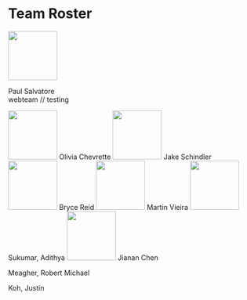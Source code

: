 # Team Roster

<p><img src="https://raw.githubusercontent.com/r-meagher/CS2212Group14/master/resources/paul.jpg?token=AX1VEvInn6xuL2OWdO0w4fjdUbRHsVZhks5YkPniwA%3D%3D" width="100" height="100" />
  <p>Paul Salvatore<br>
  webteam // testing
  </p>
</p>

<img src="https://raw.githubusercontent.com/r-meagher/CS2212Group14/master/resources/olivia.jpg?token=AX1VEsVZPNmtyacqw_2MSw-Jk80z1ceqks5YkP42wA%3D%3D" width="100" height="100" /> 
Olivia Chevrette

<img src="https://github.com/r-meagher/CS2212Group14/blob/master/resources/jake.png?raw=true" width="100" height="100" />
Jake Schindler

<img src="https://github.com/r-meagher/CS2212Group14/blob/master/resources/bryce.png?raw=true" width="100" height="100" />
Bryce Reid

<img src="https://github.com/r-meagher/CS2212Group14/blob/master/resources/martin.png?raw=true" width="100" height="100" />
Martin Vieira

<img src="https://github.com/r-meagher/CS2212Group14/blob/master/resources/adithya.png?raw=true" width="100" height="100" />
Sukumar, Adithya

<img src="https://github.com/r-meagher/CS2212Group14/blob/master/resources/chen.png?raw=true" width="100" height="100" />
Jianan Chen 

Meagher, Robert Michael

Koh, Justin

